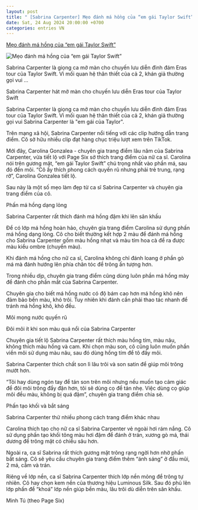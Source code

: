 ```yaml
---
layout: post
title: " [Sabrina Carpenter] Mẹo đánh má hồng của “em gái Taylor Swift”"
date: Sat, 24 Aug 2024 20:00:00 +0700
categories: entries VN
---
```

[Mẹo đánh má hồng của “em gái Taylor Swift”](https://www.phunuonline.com.vn/meo-danh-ma-hong-cua-em-gai-taylor-swift-a1526725.html)

![Mẹo đánh má hồng của “em gái Taylor Swift”](https://image.phunuonline.com.vn/news/2024/20240824/thumbnail/750x450/em-gai-taylor-swift-dac-biet-_1724482208.jpg)

Sabrina Carpenter là giọng ca mở màn cho chuyến lưu diễn đình đám Eras tour của Taylor Swift. Vì mối quan hệ thân thiết của cả 2, khán giả thường gọi vui ...

Sabrina Carpenter hát mở màn cho chuyến lưu diễn Eras tour của Taylor Swift

Sabrina Carpenter là giọng ca mở màn cho chuyến lưu diễn đình đám Eras tour của Taylor Swift. Vì mối quan hệ thân thiết của cả 2, khán giả thường gọi vui Sabrina Carpenter là "em gái của Taylor".

Trên mạng xã hội, Sabrina Carpenter nổi tiếng với các clip hướng dẫn trang điểm. Cô sở hữu nhiều clip đạt hàng chục triệu lượt xem trên TikTok.

Mới đây, Carolina Gonzalea - chuyên gia trang điểm lâu năm của Sabrina Carpenter, vừa tiết lộ với Page Six sở thích trang điểm của nữ ca sĩ. Carolina nói trên gương mặt, “em gái Taylor Swift” chú trọng nhất vào phần má, sau đó đến môi. “Cô ấy thích phong cách quyến rũ nhưng phải trẻ trung, rạng rỡ”, Carolina Gonzalea tiết lộ.

Sau này là một số mẹo làm đẹp từ ca sĩ Sabrina Carpenter và chuyên gia trang điểm của cô.

Phấn má hồng dạng lỏng

Sabrina Carpenter rất thích đánh má hồng đậm khi lên sân khấu

Để có lớp má hồng hoàn hảo, chuyên gia trang điểm Carolina sử dụng phấn má hồng dạng lỏng. Cô cho biết thường kết hợp 2 màu để đánh má hồng cho Sabrina Carpenter gồm màu hồng nhạt và màu tím hoa cà để ra được màu kiểu ombre (chuyển màu).

Khi đánh má hồng cho nữ ca sĩ, Carolina không chỉ đánh loang ở phần gò má mà đánh hướng lên phía chân tóc để trông ấn tượng hơn.

Trong nhiều dịp, chuyên gia trang điểm cũng dùng luôn phần má hồng mày để đánh cho phần mắt của Sabrina Carpenter.

Chuyên gia cho biết má hồng nước có độ bám cao hơn má hồng khô nên đảm bảo bền màu, khó trôi. Tuy nhiên khi đánh cần phải thao tác nhanh để tránh má hồng khô, khó đều.

Môi mọng nước quyến rũ

Đôi môi ít khi son màu quá nổi của Sabrina Carpenter

Chuyên gia tiết lộ Sabrina Carpenter rất thích màu hồng tím, màu nâu, không thích màu hồng và cam. Khi chọn màu son, cô cũng luôn muốn phần viền môi sử dụng màu nâu, sau đó dùng hồng tím để tô đầy môi.

Sabrina Carpenter thích chất son lì lâu trôi và son satin để giúp môi trông mướt hơn.

“Tôi hay dùng ngón tay để tán son trên môi nhưng nếu muốn tạo cảm giác để đôi môi trông đầy đặn hơn, tôi sẽ dùng cọ để tán nhẹ. Việc dùng cọ giúp môi đều màu, không bị quá đậm”, chuyên gia trang điểm chia sẻ.

Phấn tạo khối và bắt sáng

Sabrina Carpenter thử nhiều phong cách trang điểm khác nhau

Carolina thích tạo cho nữ ca sĩ Sabrina Carpenter vẻ ngoài hơi rám nắng. Cô sử dụng phấn tạo khối tông màu hơi đậm để đánh ở trán, xương gò má, thái dương để trông mặt có chiều sâu hơn.

Ngoài ra, ca sĩ Sabrina rất thích gương mặt trông rạng ngời hơn nhờ phấn bắt sáng. Cô sẽ yêu cầu chuyên gia trang điểm thêm “ánh sáng” ở đầu mũi, 2 má, cằm và trán.

Riêng về lớp nền, ca sĩ Sabrina Carpenter thích lớp nền mỏng để trông tự nhiên. Cô hay chọn kem nền của thương hiệu Luminous Silk. Sau đó phủ lên lớp phấn để “khoá” lớp nền giúp bền màu, lâu trôi dù diễn trên sân khấu.

Minh Tú (theo Page Six)

